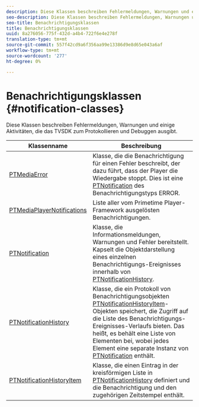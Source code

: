 ```yaml
---
description: Diese Klassen beschreiben Fehlermeldungen, Warnungen und einige Aktivitäten, die das TVSDK zum Protokollieren und Debuggen ausgibt.
seo-description: Diese Klassen beschreiben Fehlermeldungen, Warnungen und einige Aktivitäten, die das TVSDK zum Protokollieren und Debuggen ausgibt.
seo-title: Benachrichtigungsklassen
title: Benachrichtigungsklassen
uuid: 8a276056-775f-432d-a4b4-722f6e4e278f
translation-type: tm+mt
source-git-commit: 557f42cd9a6f356aa99e13386d9e8d65e043a6af
workflow-type: tm+mt
source-wordcount: '277'
ht-degree: 0%

---
```



# Benachrichtigungsklassen {#notification-classes}

Diese Klassen beschreiben Fehlermeldungen, Warnungen und einige Aktivitäten, die das TVSDK zum Protokollieren und Debuggen ausgibt.

| **Klassenname** | **Beschreibung** |
|---|---|
| [PTMediaError](https://help.adobe.com/en_US/primetime/api/psdk/appledoc/Classes/PTMediaError.html) | Klasse, die die Benachrichtigung für einen Fehler beschreibt, der dazu führt, dass der Player die Wiedergabe stoppt. Dies ist eine [PTNotification](https://help.adobe.com/en_US/primetime/api/psdk/appledoc/Classes/PTNotification.html) des Benachrichtigungstyps ERROR. |
| [PTMediaPlayerNotifications](https://help.adobe.com/en_US/primetime/api/psdk/appledoc/Classes/PTMediaPlayerNotifications.html) | Liste aller vom Primetime Player-Framework ausgelösten Benachrichtigungen. |
| [PTNotification](https://help.adobe.com/en_US/primetime/api/psdk/appledoc/Classes/PTNotification.html) | Klasse, die Informationsmeldungen, Warnungen und Fehler bereitstellt. Kapselt die Objektdarstellung eines einzelnen Benachrichtigungs-Ereignisses innerhalb von [PTNotificationHistory](https://help.adobe.com/en_US/primetime/api/psdk/appledoc/Classes/PTNotificationHistory.html). |
| [PTNotificationHistory](https://help.adobe.com/en_US/primetime/api/psdk/appledoc/Classes/PTNotificationHistory.html) | Klasse, die ein Protokoll von Benachrichtigungsobjekten [PTNotificationHistoryItem](https://help.adobe.com/en_US/primetime/api/psdk/appledoc/Classes/PTNotificationHistoryItem.html)-Objekten speichert, die Zugriff auf die Liste des Benachrichtigungs-Ereignisses-Verlaufs bieten. Das heißt, es behält eine Liste von Elementen bei, wobei jedes Element eine separate Instanz von [PTNotification](https://help.adobe.com/en_US/primetime/api/psdk/appledoc/Classes/PTNotification.html) enthält. |
| [PTNotificationHistoryItem](https://help.adobe.com/en_US/primetime/api/psdk/appledoc/Classes/PTNotificationHistoryItem.html) | Klasse, die einen Eintrag in der kreisförmigen Liste in [PTNotificationHistory](https://help.adobe.com/en_US/primetime/api/psdk/appledoc/Classes/PTNotificationHistory.html) definiert und die Benachrichtigung und den zugehörigen Zeitstempel enthält. |

